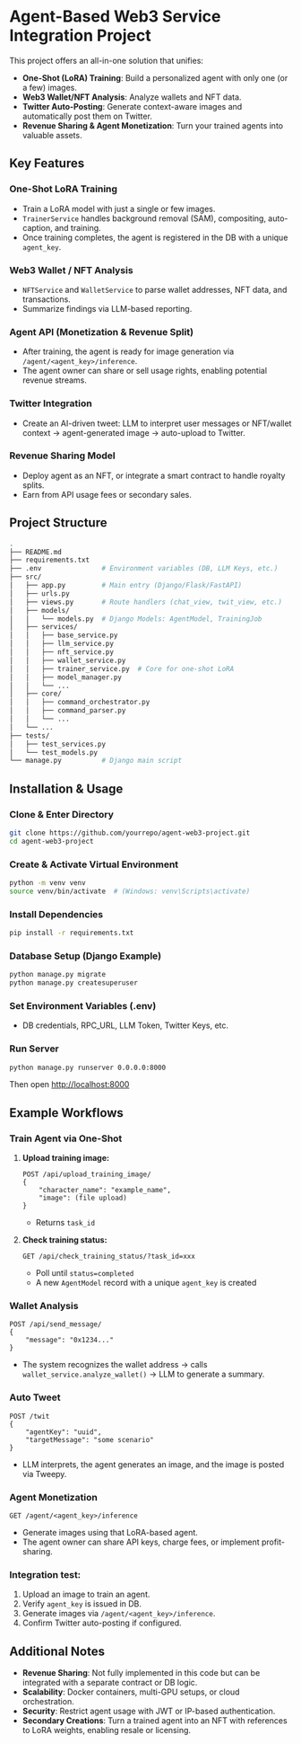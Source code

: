 # Agent-Based Web3 Service Integration Project

This project offers an all-in-one solution that unifies:

- **One-Shot (LoRA) Training**: Build a personalized agent with only one (or a few) images.
- **Web3 Wallet/NFT Analysis**: Analyze wallets and NFT data.
- **Twitter Auto-Posting**: Generate context-aware images and automatically post them on Twitter.
- **Revenue Sharing & Agent Monetization**: Turn your trained agents into valuable assets.

## Key Features

### One-Shot LoRA Training
- Train a LoRA model with just a single or few images.
- `TrainerService` handles background removal (SAM), compositing, auto-caption, and training.
- Once training completes, the agent is registered in the DB with a unique `agent_key`.

### Web3 Wallet / NFT Analysis
- `NFTService` and `WalletService` to parse wallet addresses, NFT data, and transactions.
- Summarize findings via LLM-based reporting.

### Agent API (Monetization & Revenue Split)
- After training, the agent is ready for image generation via `/agent/<agent_key>/inference`.
- The agent owner can share or sell usage rights, enabling potential revenue streams.

### Twitter Integration
- Create an AI-driven tweet: LLM to interpret user messages or NFT/wallet context → agent-generated image → auto-upload to Twitter.

### Revenue Sharing Model
- Deploy agent as an NFT, or integrate a smart contract to handle royalty splits.
- Earn from API usage fees or secondary sales.

## Project Structure

```bash
.
├── README.md
├── requirements.txt
├── .env               # Environment variables (DB, LLM Keys, etc.)
├── src/
│   ├── app.py         # Main entry (Django/Flask/FastAPI)
│   ├── urls.py
│   ├── views.py       # Route handlers (chat_view, twit_view, etc.)
│   ├── models/
│   │   └── models.py  # Django Models: AgentModel, TrainingJob
│   ├── services/
│   │   ├── base_service.py
│   │   ├── llm_service.py
│   │   ├── nft_service.py
│   │   ├── wallet_service.py
│   │   ├── trainer_service.py  # Core for one-shot LoRA
│   │   ├── model_manager.py
│   │   └── ...
│   ├── core/
│   │   ├── command_orchestrator.py
│   │   ├── command_parser.py
│   │   └── ...
│   └── ...
├── tests/
│   ├── test_services.py
│   └── test_models.py
└── manage.py          # Django main script
```

## Installation & Usage

### Clone & Enter Directory

```bash
git clone https://github.com/yourrepo/agent-web3-project.git
cd agent-web3-project
```

### Create & Activate Virtual Environment

```bash
python -m venv venv
source venv/bin/activate  # (Windows: venv\Scripts\activate)
```

### Install Dependencies

```bash
pip install -r requirements.txt
```

### Database Setup (Django Example)

```bash
python manage.py migrate
python manage.py createsuperuser
```

### Set Environment Variables (.env)

- DB credentials, RPC_URL, LLM Token, Twitter Keys, etc.

### Run Server

```bash
python manage.py runserver 0.0.0.0:8000
```
Then open [http://localhost:8000](http://localhost:8000)

## Example Workflows

### Train Agent via One-Shot

1. **Upload training image:**
   ```http
   POST /api/upload_training_image/
   {
       "character_name": "example_name",
       "image": (file upload)
   }
   ```
   - Returns `task_id`

2. **Check training status:**
   ```http
   GET /api/check_training_status/?task_id=xxx
   ```
   - Poll until `status=completed`
   - A new `AgentModel` record with a unique `agent_key` is created

### Wallet Analysis

```http
POST /api/send_message/
{
    "message": "0x1234..."
}
```
- The system recognizes the wallet address → calls `wallet_service.analyze_wallet()` → LLM to generate a summary.

### Auto Tweet

```http
POST /twit
{
    "agentKey": "uuid",
    "targetMessage": "some scenario"
}
```
- LLM interprets, the agent generates an image, and the image is posted via Tweepy.

### Agent Monetization

```http
GET /agent/<agent_key>/inference
```
- Generate images using that LoRA-based agent.
- The agent owner can share API keys, charge fees, or implement profit-sharing.

### Integration test:
1. Upload an image to train an agent.
2. Verify `agent_key` is issued in DB.
3. Generate images via `/agent/<agent_key>/inference`.
4. Confirm Twitter auto-posting if configured.

## Additional Notes
- **Revenue Sharing**: Not fully implemented in this code but can be integrated with a separate contract or DB logic.
- **Scalability**: Docker containers, multi-GPU setups, or cloud orchestration.
- **Security**: Restrict agent usage with JWT or IP-based authentication.
- **Secondary Creations**: Turn a trained agent into an NFT with references to LoRA weights, enabling resale or licensing.

